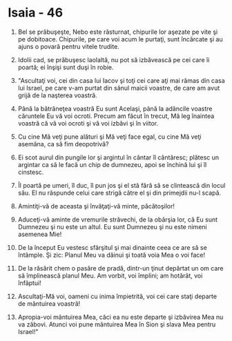 # Isaia - 46

1. Bel se prăbuşeşte, Nebo este răsturnat, chipurile lor aşezate pe vite şi pe dobitoace. Chipurile, pe care voi acum le purtaţi, sunt încărcate şi au ajuns o povară pentru vitele trudite.

2. Idolii cad, se prăbuşesc laolaltă, nu pot să izbăvească pe cei care îi poartă; ei înşişi sunt duşi în robie.

3. "Ascultaţi voi, cei din casa lui Iacov şi toţi cei care aţi mai rămas din casa lui Israel, pe care v-am purtat din sânul maicii voastre, de care am avut grijă de la naşterea voastră.

4. Până la bătrâneţea voastră Eu sunt Acelaşi, până la adâncile voastre căruntele Eu vă voi ocroti. Precum am făcut în trecut, Mă leg înaintea voastră că vă voi ocroti şi vă voi izbăvi şi în viitor.

5. Cu cine Mă veţi pune alături şi Mă veţi face egal, cu cine Mă veţi asemăna, ca să fim deopotrivă?

6. Ei scot aurul din pungile lor şi argintul în cântar îl cântăresc; plătesc un argintar ca să le facă un chip de dumnezeu, apoi se închină lui şi îl cinstesc.

7. Îl poartă pe umeri, îl duc, îl pun jos şi el stă fără să se clintească din locul său. El nu răspunde celui care strigă către el şi din primejdii nu-l scapă.

8. Amintiţi-vă de aceasta şi învăţaţi-vă minte, păcătoşilor!

9. Aduceţi-vă aminte de vremurile străvechi, de la obârşia lor, că Eu sunt Dumnezeu şi nu este un altul. Eu sunt Dumnezeu şi nu este nimeni asemenea Mie!

10. De la început Eu vestesc sfârşitul şi mai dinainte ceea ce are să se întâmple. Şi zic: Planul Meu va dăinui şi toată voia Mea o voi face!

11. De la răsărit chem o pasăre de pradă, dintr-un ţinut depărtat un om care să împlinească planul Meu. Am vorbit, voi împlini; am hotărât, voi înfăptui!

12. Ascultaţi-Mă voi, oameni cu inima împietrită, voi cei care staţi departe de mântuirea voastră!

13. Apropia-voi mântuirea Mea, căci ea nu este departe şi izbăvirea Mea nu va zăbovi. Atunci voi pune mântuirea Mea în Sion şi slava Mea pentru Israel!"

